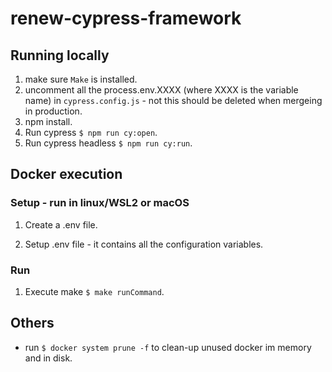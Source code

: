# renew-cypress-framework

## Running locally

1. make sure ```Make``` is installed.
2. uncomment all the process.env.XXXX (where XXXX is the variable name) in ```cypress.config.js``` - not this should  be deleted when mergeing in production.
3. npm install.
4. Run cypress ```$ npm run cy:open```.
5. Run cypress headless ```$ npm run cy:run```.

## Docker execution

### Setup - run in linux/WSL2 or macOS

1. Create a .env file.

2. Setup .env file - it contains all the configuration variables.

### Run

1. Execute make ```$ make runCommand```.

## Others

- run ```$ docker system prune -f``` to clean-up unused docker im memory and in disk.

